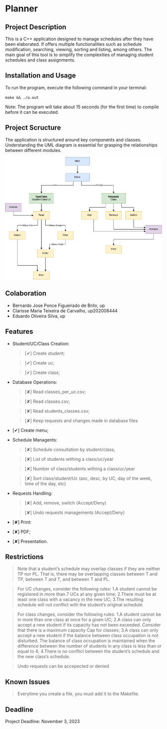 # Planner

## Project Description

This is a C++ application designed to manage schedules after they have been elaborated. If offers multiple functionalities such as schedule modification, searching, viewing, sorting and listing, among others. The main goal of this tool is to simplify the complexities of managing student schedules and class assignments.

## Installation and Usage

To run the program, execute the following command in your terminal:

`make && ./a.out`

Note: The program will take about 15 seconds (for the first time) to compile before it can be executed.

## Project Scructure

The application is structured around key components and classes. Understanding the UML diagram is essential for grasping the relationships between different modules.

![uml](uml.drawio.png)

## Colaboration

- Bernardo Jose Ponce Figueirado de Brito, up
- Clarisse Maria Teixeira de Carvalho, up202008444
- Eduardo Oliveira Silva, up

## Features

- Student/UC/Class Creation:

  > [✔] Create student;

  > [✔] Create uc;

  > [✔] Create class;

- Database Operations:

  > [✘] Read classes_per_uc.csv;

  > [✘] Read classes.csv;

  > [✘] Read students_classes.csv;

  > [✘] Keep requests and changes made in database files

- [✔] Create menu;

- Schedule Managents:

  > [✘] Schedule consultation by student/class;

  > [✘] List of students withing a class/uc/year

  > [✘] Number of class/students withing a class/uc/year

  > [✘] Sort class/student/Uc (asc, desc, by UC, day of the week, time of the day, etc)

- Requests Handling:

  > [✘] Add, remove, switch (Accept/Deny)

  > [✘] Undo requests managements (Accept/Deny)

- [✘] Print:

- [✘] PDF;

- [✘] Presentation.

## Restrictions

> Note that a student’s schedule may overlap classes if they are neither TP nor PL. That is, there may be overlapping classes between T and TP, between T and T, and between T and PL.

> For UC changes, consider the following rules:
> 1.A student cannot be registered in more than 7 UCs at any given time;
> 2.There must be at least one class with a vacancy in the new UC;
> 3.The resulting schedule will not conflict with the student’s original schedule.

> For class changes, consider the following rules:
> 1.A student cannot be in more than one class at once for a given UC;
> 2.A class can only accept a new student if its capacity has not been exceeded. Consider that there is a maximum capacity Cap for classes;
> 3.A class can only accept a new student if the balance between class occupation is not disturbed. The balance of class occupation is maintained when the difference between the number of students in any class is less than or equal to 4;
> 4.There is no conflict between the student’s schedule and the new class’s schedule.

> Undo requests can be accepected or denied

## Known Issues

> Everytime you create a file, you must add it to the Makefile.

## Deadline

Project Deadline: November 3, 2023
